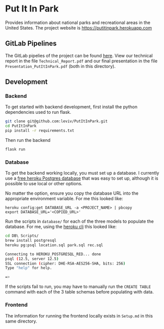 # Put It In Park

Provides information about national parks and recreational areas in the United States.
The project website is https://putitinpark.herokuapp.com

## GitLab Pipelines

The GitLab pipelies of the project can be found [here](https://gitlab.com/leviv1/putitinpark/pipelines).
View our technical report in the file `Technical_Report.pdf` and our final presentation in the file `Presentation_PutItInPark.pdf` (both in this directory).

## Development

### Backend
To get started with backend development, first install the python dependencies used to run flask.

```bash
git clone git@github.com:leviv/PutItInPark.git
cd PutItInPark
pip install -r requirements.txt 
```

Then run the backend
```bash
flask run
```

### Database
To get the backend working locally, you must set up a database. I currently use a [free heroku Postgres database](https://devcenter.heroku.com/articles/heroku-postgresql#provisioning-heroku-postgres) that was easy to set up, although it is possible to use local or other options.

No matter the option, ensure you copy the database URL into the appropriate environment variable. For me this looked like: 
```
heroku config:get DATABASE_URL -a <PROJECT_NAME> | pbcopy
export DATABASE_URL='<COPIED_URL>'
```

Run the scripts in `database/` for each of the three models to populate the database. For me, using the [heroku cli](https://devcenter.heroku.com/articles/heroku-postgresql#using-the-cli) this looked like:

```bash
cd DB\ Scripts/
brew install postgresql
heroku pg:psql location.sql park.sql rec.sql

Connecting to HEROKU_POSTGRESQL_RED... done
psql (12.5, server 12.5)
SSL connection (cipher: DHE-RSA-AES256-SHA, bits: 256)
Type "help" for help.

=>

```

If the scripts fail to run, you may have to manually run the `CREATE TABLE` command with each of the 3 table schemas before populating with data.

### Frontend
The information for running the frontend locally exists in `Setup.md` in this same directory.
